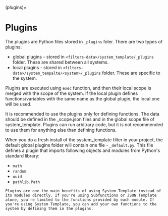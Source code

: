 (plugins)=
# Plugins

The plugins are Python files stored in `_plugins` foler. There are two types of plugins:
- global plugins - stored in `<filters-data>/system_template/_plugins` folder. These are shared between all systems.
- local plugins - stored in `<filters-data>/system_tempalte/<system>/_plugins` folder. These are specific to the system.

Plugins are executed using `exec` function, and then their local scope is merged with the scope of the system. If the local plugin defines functions/variables with the same name as the global plugin, the local one will be used.

It is recommended to use the plugins only for defining functions. The data should be defined in the _scope.json files and in the global scope file of system_template. Plugins can run arbitrary code, but it is not recommended to use them for anything else than defining functions.

When you do a fresh install of the system_template filter in your project, the default global plugins folder will contain one file - `_default.py`. This file defines a plugin that imports following objects and modules from Python's standard library:
- `math`
- `random`
- `uuid`
- `pathlib.Path`

```{note}
Plugins are one the main benefits of using System Template instead of its modules directly. If you're using Subfunctions or JSON Template alone, you're limited to the functions provided by each module. If you're using System Template, you can add your own functions to the system by defining them in the plugins.
```
